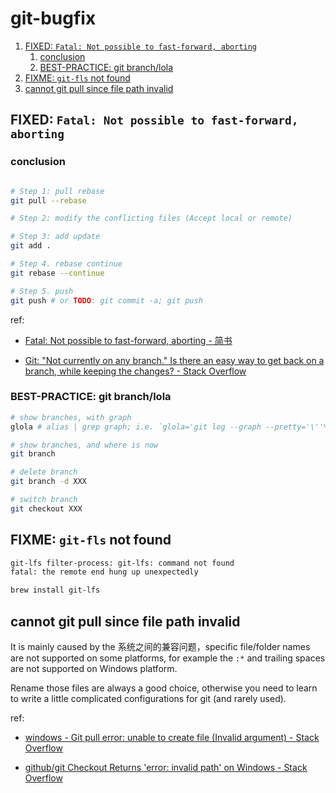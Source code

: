 # git-bugfix

1. [FIXED: `Fatal: Not possible to fast-forward, aborting`](#fixed-fatal-not-possible-to-fast-forward-aborting)
   1. [conclusion](#conclusion)
   2. [BEST-PRACTICE: git branch/lola](#best-practice-git-branchlola)
2. [FIXME: `git-fls` not found](#fixme-git-fls-not-found)
3. [cannot git pull since file path invalid](#cannot-git-pull-since-file-path-invalid)

## FIXED: `Fatal: Not possible to fast-forward, aborting`

### conclusion

```sh

# Step 1: pull rebase
git pull --rebase

# Step 2: modify the conflicting files (Accept local or remote)

# Step 3: add update
git add .

# Step 4. rebase continue
git rebase --continue

# Step 5. push
git push # or TODO: git commit -a; git push

```

ref:

- [Fatal: Not possible to fast-forward, aborting - 简书](https://www.jianshu.com/p/5f4772dc60c2)

- [Git: "Not currently on any branch." Is there an easy way to get back on a branch, while keeping the changes? - Stack Overflow](https://stackoverflow.com/questions/4735556/git-not-currently-on-any-branch-is-there-an-easy-way-to-get-back-on-a-branch)

### BEST-PRACTICE: git branch/lola

```sh
# show branches, with graph
glola # alias | grep graph; i.e. `glola='git log --graph --pretty='\''%Cred%h%Creset -%C(auto)%d%Creset %s %Cgreen(%ar) %C(bold blue)<%an>%Creset'\'' --all'`

# show branches, and where is now
git branch

# delete branch
git branch -d XXX

# switch branch
git checkout XXX
```

## FIXME: `git-fls` not found

```sh
git-lfs filter-process: git-lfs: command not found
fatal: the remote end hung up unexpectedly
```

```sh
brew install git-lfs
```

## cannot git pull since file path invalid

It is mainly caused by the 系统之间的兼容问题，specific file/folder names are not supported on some platforms, for example the `:*` and trailing spaces are not supported on Windows platform.

Rename those files are always a good choice, otherwise you need to learn to write a little complicated configurations for git (and rarely used).

ref:

- [windows - Git pull error: unable to create file (Invalid argument) - Stack Overflow](https://stackoverflow.com/questions/26097568/git-pull-error-unable-to-create-file-invalid-argument)

- [github/git Checkout Returns 'error: invalid path' on Windows - Stack Overflow](https://stackoverflow.com/questions/63727594/github-git-checkout-returns-error-invalid-path-on-windows)
